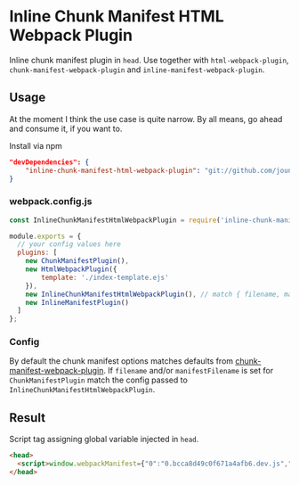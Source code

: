 # Inline Chunk Manifest HTML Webpack Plugin
Inline chunk manifest plugin in `head`. Use together with `html-webpack-plugin`, `chunk-manifest-webpack-plugin` and `inline-manifest-webpack-plugin`.

## Usage
At the moment I think the use case is quite narrow. By all means, go ahead and consume it, if you want to.

Install via npm
```json
"devDependencies": {
    "inline-chunk-manifest-html-webpack-plugin": "git://github.com/jouni-kantola/inline-chunk-manifest-html-webpack-plugin.git#v0.0.1"
}
```

### webpack.config.js
```javascript
const InlineChunkManifestHtmlWebpackPlugin = require('inline-chunk-manifest-html-webpack-plugin');

module.exports = {
  // your config values here
  plugins: [
    new ChunkManifestPlugin(),
    new HtmlWebpackPlugin({
        template: './index-template.ejs'
    }),
    new InlineChunkManifestHtmlWebpackPlugin(), // match { filename, manifestVariable } with ChunkManifestPlugin
    new InlineManifestPlugin()
  ]
};
```

### Config
By default the chunk manifest options matches defaults from [chunk-manifest-webpack-plugin](https://github.com/soundcloud/chunk-manifest-webpack-plugin).
If `filename` and/or `manifestFilename` is set for `ChunkManifestPlugin` match the config passed to `InlineChunkManifestHtmlWebpackPlugin`.

## Result
Script tag assigning global variable injected in `head`.
```html
<head>
  <script>window.webpackManifest={"0":"0.bcca8d49c0f671a4afb6.dev.js","1":"1.6617d1b992b44b0996dc.dev.js"}</script>
</head>
```